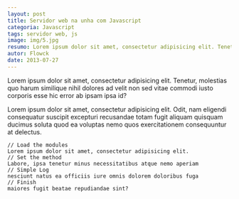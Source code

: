 ```yaml
---
layout: post
title: Servidor web na unha com Javascript
categoria: Javascript
tags: servidor web, js
image: img/5.jpg
resumo: Lorem ipsum dolor sit amet, consectetur adipisicing elit. Tenetur, molestias quo harum similique nihil dolores ad velit non sed vitae commodi iusto corporis esse hic error ab ipsam ipsa id[...]
autor: Flowck
date: 2013-07-27
---
```


Lorem ipsum dolor sit amet, consectetur adipisicing elit. Tenetur, molestias quo harum similique nihil dolores ad velit non sed vitae commodi iusto corporis esse hic error ab ipsam ipsa id?


Lorem ipsum dolor sit amet, consectetur adipisicing elit. Odit, nam eligendi consequatur suscipit excepturi recusandae totam fugit aliquam quisquam ducimus soluta quod ea voluptas nemo quos exercitationem consequuntur at delectus.

	// Load the modules
	Lorem ipsum dolor sit amet, consectetur adipisicing elit. 
	// Set the method
	Labore, ipsa tenetur minus necessitatibus atque nemo aperiam 
	// Simple Log
	nesciunt natus ea officiis iure omnis dolorem doloribus fuga 
	// Finish
	maiores fugit beatae repudiandae sint?